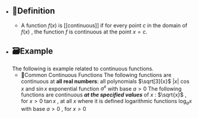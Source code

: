 - ## 📝Definition
	- A function $f(x)$ is [[continuous]] if for every point $c$ in the domain of $f(x)$ , the function $f$ is continuous at the point $x=c$.
- ## 🗃Example
  The following is example related to continuous functions.
	- 📌Common Continuous Functions
	  	The following functions are continuous at **all real numbers**:
	  		all polynomials
	  		$\sqrt[3]{x}$
	  		$|x|$
	  		$\cos x$ and $\sin x$
	  		exponential function $a^x$ with base $a>0$
	  	The following functions are continuous *__at the specified values__* of $x$ :
	  		$\sqrt{x}$ , for $x>0$
	  		$\tan x$ , at all $x$ where it is defined
	  		logarithmic functions $\log_{a}x$ with base $a>0$ , for $x>0$
